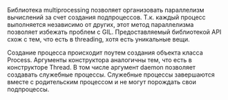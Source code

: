 Библиотека multiprocessing позволяет организовать параллелизм вычислений за счет создания подпроцессов. Т.к. каждый процесс выполняется независимо от других, этот метод параллелизма позволяет избежать проблем с GIL. Предоставляемый библиотекой API схож с тем, что есть в threading, хотя есть уникальные вещи.

Создание процесса происходит поутем создания объекта класса Process. Аргументы конструктора аналогичны тем, что есть в конструкторе Thread. В том числе аргумент daemon позволяет создавать служебные процессы. Служебные процессы завершаются вместе с родительским процессом и не могут порождать свои подпроцессы.